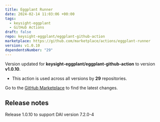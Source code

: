 ```yaml
---
title: Eggplant Runner
date: 2024-02-14 11:03:06 +00:00
tags:
  - keysight-eggplant
  - GitHub Actions
draft: false
repo: keysight-eggplant/eggplant-github-action
marketplace: https://github.com/marketplace/actions/eggplant-runner
version: v1.0.10
dependentsNumber: "29"
---
```



Version updated for **keysight-eggplant/eggplant-github-action** to version **v1.0.10**.
- This action is used across all versions by **29** repositories.

Go to the [GitHub Marketplace](https://github.com/marketplace/actions/eggplant-runner) to find the latest changes.

## Release notes

Release 1.0.10 to support DAI version 7.2.0-4
